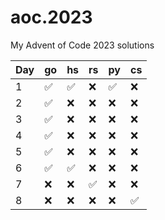 # aoc.2023
My Advent of Code 2023 solutions

| Day | go                 | hs                 |  rs                | py                 | cs                 |
| --- | ------------------ | ------------------ | ------------------ | ------------------ | ------------------ |
| 1   | :white_check_mark: | :white_check_mark: | :x:                | :white_check_mark: | :x:                |
| 2   | :white_check_mark: | :x:                | :x:                | :x:                | :x:                |
| 3   | :white_check_mark: | :x:                | :x:                | :x:                | :x:                |
| 4   | :white_check_mark: | :x:                | :x:                | :x:                | :x:                |
| 5   | :white_check_mark: | :x:                | :x:                | :x:                | :x:                |
| 6   | :white_check_mark: | :white_check_mark: | :x:                | :x:                | :x:                |
| 7   | :x:                | :x:                | :white_check_mark: | :x:                | :x:                |
| 8   | :x:                | :x:                | :x:                | :x:                | :white_check_mark: |
